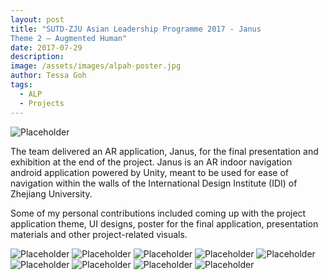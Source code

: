 ```yaml
---
layout: post
title: "SUTD-ZJU Asian Leadership Programme 2017 - Janus
Theme 2 – Augmented Human"
date: 2017-07-29
description:
image: /assets/images/alpah-poster.jpg
author: Tessa Goh
tags:
  - ALP
  - Projects
---
```


![Placeholder](/assets/images/alpah-poster.jpg)

The team delivered an AR application, Janus, for the final presentation and exhibition at the end of the project. Janus is an AR indoor navigation android application powered by Unity, meant to be used for ease of navigation within the walls of the International Design Institute (IDI) of Zhejiang University.

Some of my personal contributions included coming up with the project application theme, UI designs, poster for the final application, presentation materials and other project-related visuals.

![Placeholder](/assets/images/alpah-mobile01.png)
![Placeholder](/assets/images/alpah-mobile02.png)
![Placeholder](/assets/images/alpah-mobile03.png)
![Placeholder](/assets/images/alpah-mobile04.png)
![Placeholder](/assets/images/alpah-mobile05.png)
![Placeholder](/assets/images/alpah-mobile06.png)
![Placeholder](/assets/images/alpah-mobile07.png)
![Placeholder](/assets/images/alpah-mobile08.png)
![Placeholder](/assets/images/alpah-heatmap.png)
